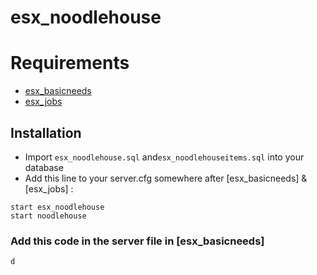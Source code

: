 # esx_noodlehouse

# Requirements
- [esx_basicneeds](https://github.com/esx-framework/esx_basicneeds)
- [esx_jobs](https://github.com/esx-framework/esx_jobs)


## Installation
- Import `esx_noodlehouse.sql` and`esx_noodlehouseitems.sql` into your database
- Add this line to your server.cfg somewhere after [esx_basicneeds] & [esx_jobs] :

```
start esx_noodlehouse
start noodlehouse
```

### Add this code in the server file in [esx_basicneeds]

```
d
```
